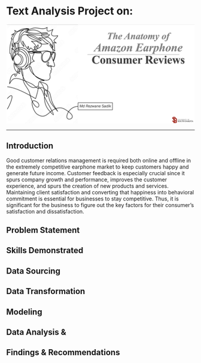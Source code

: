 # Text Analysis Project on: 
![](Intro_Image.png)
***

## Introduction
Good customer relations management is required both online and offline in the extremely competitive earphone market to keep customers happy and generate future income. Customer feedback is especially crucial since it spurs company growth and performance, improves the customer experience, and spurs the creation of new products and services. Maintaining client satisfaction and converting that happiness into behavioral commitment is essential for businesses to stay competitive. Thus, it is significant for the business to figure out the key factors for their consumer’s satisfaction and dissatisfaction.


## Problem Statement

## Skills Demonstrated 

## Data Sourcing 

## Data Transformation

## Modeling 

## Data Analysis &

## Findings & Recommendations 
